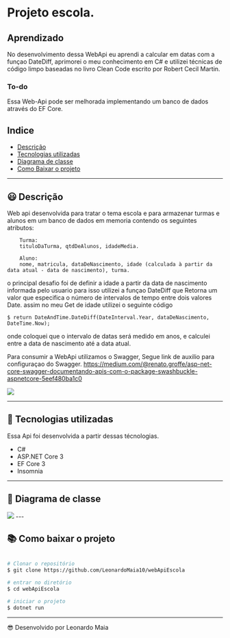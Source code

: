 # Projeto escola.

## Aprendizado
No desenvolvimento dessa WebApi eu aprendi a calcular em datas com a funçao DateDiff, aprimorei o meu conhecimento em C# e utilizei técnicas de código limpo baseadas no livro Clean Code escrito por Robert Cecil Martin.

### To-do 
Essa Web-Api pode ser melhorada implementando um banco de dados através do EF Core.

## Indice

- [Descrição](#-descrição)
- [Tecnologias utilizadas](#-tecnologias-utilizadas)
- [Diagrama de classe](#-Diagrama-de-classe)
- [Como Baixar o projeto](#-como-baixar-o-projeto)

---

## 😃 Descrição 

Web api desenvolvida para tratar o tema escola e para armazenar turmas e alunos em um banco de dados em memoria contendo os seguintes atributos: 
```
    Turma:
    tituloDaTurma, qtdDeAlunos, idadeMedia.

    Aluno:
    nome, matricula, dataDeNascimento, idade (calculada à partir da data atual - data de nascimento), turma.
```

o principal desafio foi de definir a idade a partir da data de nascimento informada pelo usuario para isso utilizei a funçao DateDiff que Retorna um valor que especifica o número de intervalos de tempo entre dois valores Date. assim no meu Get de idade utilizei o seguinte código

```
$ return DateAndTime.DateDiff(DateInterval.Year, dataDeNascimento, DateTime.Now);
```
onde coloquei que o intervalo de datas será medido em anos, e calculei entre a data de nascimento até a data atual.

Para consumir a WebApi utilizamos o Swagger, Segue link de auxilio para configuraçao do Swagger.
https://medium.com/@renato.groffe/asp-net-core-swagger-documentando-apis-com-o-package-swashbuckle-aspnetcore-5eef480ba1c0

<img src="https://user-images.githubusercontent.com/56007944/91593336-58783480-e936-11ea-8af3-8ba60e004b41.PNG">


---

## 🚀 Tecnologias utilizadas

Essa Api foi desenvolvida a partir dessas técnologias.

- C#
- ASP.NET Core 3
- EF Core 3
- Insomnia

---

## 📖 Diagrama de classe

<img src="https://user-images.githubusercontent.com/56007944/91089026-57d75980-e629-11ea-88a7-8427c5958577.PNG">
---

## 📚 Como baixar o projeto

```bash

# Clonar o repositório
$ git clone https://github.com/LeonardoMaia10/webApiEscola

# entrar no diretório
$ cd webApiEscola

# iniciar o projeto
$ dotnet run
```
---

😎 Desenvolvido por Leonardo Maia
